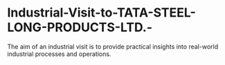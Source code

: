 # Industrial-Visit-to-TATA-STEEL-LONG-PRODUCTS-LTD.-
The aim of an industrial visit is to provide practical insights into real-world industrial processes and operations.
